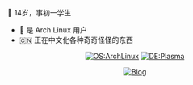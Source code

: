 
:star2: 14岁，事初一学生

- :penguin: 是 Arch Linux 用户
- :cn: 正在中文化各种奇奇怪怪的东西


<div align="center">
  
  [![OS:ArchLinux](https://img.shields.io/badge/系统-ArchLinux-blue?style=flat&logo=archlinux)](https://archlinux.org)
  [![DE:Plasma](https://img.shields.io/badge/桌面-Plasma-lightblue?style=flat&logo=KDE)](https://kde.org)
  
</div>
  

<div align="center">
  
[![Blog](https://img.shields.io/badge/博客-blue?style=flat)](https://lanta.cyou)

